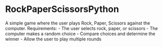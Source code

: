 # RockPaperScissorsPython
A simple game where the user plays Rock, Paper, Scissors against the computer.  Requirements: - The user selects rock, paper, or scissors - The computer makes a random choice - Compare choices and determine the winner - Allow the user to play multiple rounds

